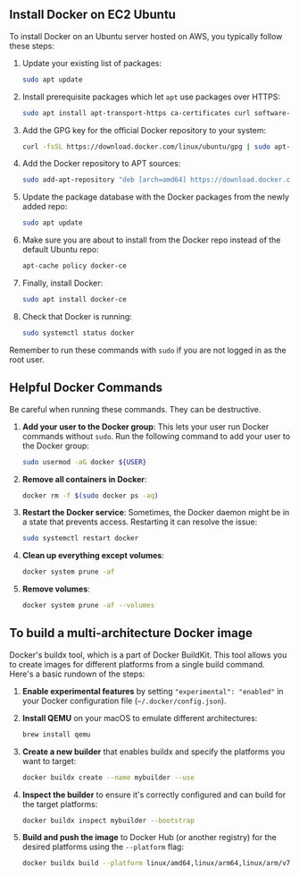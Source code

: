 
## Install Docker on EC2 Ubuntu

To install Docker on an Ubuntu server hosted on AWS, you typically follow these steps:

1. Update your existing list of packages:
   ```bash
   sudo apt update
   ```

2. Install prerequisite packages which let `apt` use packages over HTTPS:
   ```bash
   sudo apt install apt-transport-https ca-certificates curl software-properties-common
   ```

3. Add the GPG key for the official Docker repository to your system:
   ```bash
   curl -fsSL https://download.docker.com/linux/ubuntu/gpg | sudo apt-key add -
   ```

4. Add the Docker repository to APT sources:
   ```bash
   sudo add-apt-repository "deb [arch=amd64] https://download.docker.com/linux/ubuntu $(lsb_release -cs) stable"
   ```

5. Update the package database with the Docker packages from the newly added repo:
   ```bash
   sudo apt update
   ```

6. Make sure you are about to install from the Docker repo instead of the default Ubuntu repo:
   ```bash
   apt-cache policy docker-ce
   ```

7. Finally, install Docker:
   ```bash
   sudo apt install docker-ce
   ```

8. Check that Docker is running:
   ```bash
   sudo systemctl status docker
   ```

Remember to run these commands with `sudo` if you are not logged in as the root user.


## Helpful Docker Commands

Be careful when running these commands. They can be destructive.

1. **Add your user to the Docker group**: This lets your user run Docker commands without `sudo`. Run the following command to add your user to the Docker group:
   ```bash
   sudo usermod -aG docker ${USER}
   ```
2. **Remove all containers in Docker**: 
   ```bash
   docker rm -f $(sudo docker ps -aq)
   ```

3. **Restart the Docker service**: Sometimes, the Docker daemon might be in a state that prevents access. Restarting it can resolve the issue:
   ```bash
   sudo systemctl restart docker
   ```
4. **Clean up everything except volumes**: 
   ```bash
   docker system prune -af
   ```
5. **Remove volumes**:
   ```bash
   docker system prune -af --volumes
   ```


## To build a multi-architecture Docker image

Docker's buildx tool, which is a part of Docker BuildKit. This tool allows you to create images for different platforms from a single build command. Here's a basic rundown of the steps:

1. **Enable experimental features** by setting `"experimental": "enabled"` in your Docker configuration file (`~/.docker/config.json`).

2. **Install QEMU** on your macOS to emulate different architectures:
   ```sh
   brew install qemu
   ```

3. **Create a new builder** that enables buildx and specify the platforms you want to target:
   ```sh
   docker buildx create --name mybuilder --use
   ```

4. **Inspect the builder** to ensure it's correctly configured and can build for the target platforms:
   ```sh
   docker buildx inspect mybuilder --bootstrap
   ```

5. **Build and push the image** to Docker Hub (or another registry) for the desired platforms using the `--platform` flag:
   ```sh
   docker buildx build --platform linux/amd64,linux/arm64,linux/arm/v7 -t <username>/myimage:latest --push .
   ```